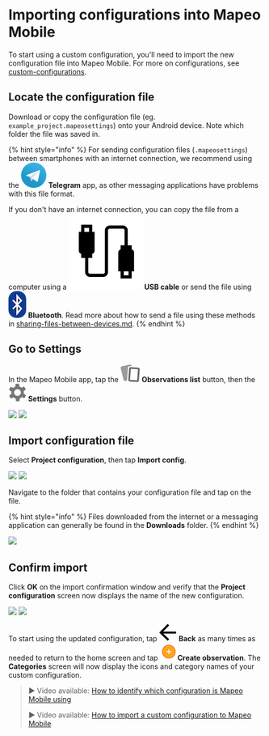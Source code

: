 # Importing configurations into Mapeo Mobile

To start using a custom configuration, you'll need to import the new configuration file into Mapeo Mobile. For more on configurations, see [custom-configurations](../customization-options/custom-configurations/ "mention").

## Locate the configuration file

Download or copy the configuration file (eg. `example_project.mapeosettings`) onto your Android device. Note which folder the file was saved in.

{% hint style="info" %}
For sending configuration files (`.mapeosettings`) between smartphones with an internet connection, we recommend using the <img src="../../.gitbook/assets/Telegram-logo.png" alt="" data-size="line"> **Telegram** app, as other messaging applications have problems with this file format.&#x20;



If you don't have an internet connection, you can copy the file from a computer using a <img src="../../.gitbook/assets/USB_cable.png" alt="" data-size="line">**USB cable** or send the file using <img src="../../.gitbook/assets/bluetooth.jpg" alt="" data-size="line"> **Bluetooth**. Read more about how to send a file using these methods in [sharing-files-between-devices.md](../troubleshooting/sharing-files-between-devices.md "mention").
{% endhint %}

## Go to Settings

In the Mapeo Mobile app, tap the <img src="../../.gitbook/assets/app_icons_observations-list_35px.png" alt="" data-size="line"> **Observations list** button, then the <img src="../../.gitbook/assets/app icons_Settings.png" alt="" data-size="line"> **Settings** button.



![](../../.gitbook/assets/Homescreen-Observations\_list\_button.jpg) ![](../../.gitbook/assets/Observations\_list\_screen.jpg)

## Import configuration file

Select **Project configuration**, then tap **Import config**.

![](../../.gitbook/assets/Mm\_Settings\_screen\_Project\_config.jpg) ![](../../.gitbook/assets/Mm\_Project\_config\_screen-import\_config\_button.jpg)

Navigate to the folder that contains your configuration file and tap on the file.

{% hint style="info" %}
Files downloaded from the internet or a messaging application can generally be found in the **Downloads** folder.
{% endhint %}

![](../../.gitbook/assets/Import\_config\_downloads\_screen.jpg)

## Confirm import

Click **OK** on the import confirmation window and verify that the **Project configuration** screen now displays the name of the new configuration.

![](../../.gitbook/assets/Mm\_config\_import\_confirmation.jpg) ![](../../.gitbook/assets/Mm\_Project\_config\_screen\_IMW-config.jpg)

To start using the updated configuration, tap <img src="../../.gitbook/assets/app icons_back arrow.png" alt="" data-size="line"> **Back** as many times as needed to return to the home screen and tap <img src="../../.gitbook/assets/create_observation.png" alt="" data-size="line">**Create observation**. The **Categories** screen will now display the icons and category names of your custom configuration.

> ▶ Video available: [How to identify which configuration is Mapeo Mobile using](https://www.youtube.com/watch?v=SaSxCBGjZiM\&list=PLI10lL3Yr-k2MUMquVTaQxZoiQqfT\_eID\&index=6\&t=65s)
>
> ▶ Video available: [How to import a custom configuration to Mapeo Mobile](https://www.youtube.com/watch?v=PNodALVTG5w\&list=PLI10lL3Yr-k2MUMquVTaQxZoiQqfT\_eID\&index=7\&t=20s)
